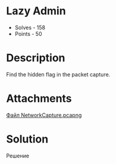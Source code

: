 # Lazy Admin
- Solves - 158
- Points - 50
#
# Description
Find the hidden flag in the packet capture.
# Attachments
[Файл NetworkCapture.pcapng](./sources/NetworkCapture.pcapng)
# Solution
Решение
